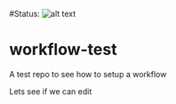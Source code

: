 #Status: ![alt text](https://travis-ci.org/Joengenduvel/workflow-test.svg?branch=master "build status")

# workflow-test
A test repo to see how to setup a workflow

Lets see if we can edit
